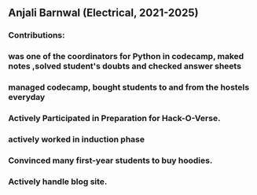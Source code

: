 ## Anjali Barnwal (Electrical, 2021-2025)
### Contributions:
### was one of the coordinators for Python in codecamp,  maked notes ,solved student's doubts and checked answer sheets
### managed codecamp, bought students to and from the hostels everyday
### Actively Participated in Preparation for Hack-O-Verse.
### actively worked in induction phase 
### Convinced many first-year students to buy hoodies.
### Actively handle blog site.